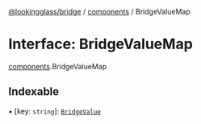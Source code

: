 [@lookingglass/bridge](../README.md) / [components](../modules/components.md) / BridgeValueMap

# Interface: BridgeValueMap

[components](../modules/components.md).BridgeValueMap

## Indexable

▪ [key: `string`]: [`BridgeValue`](components.BridgeValue.md)
